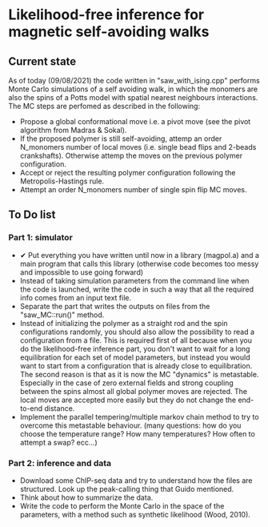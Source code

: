 # Likelihood-free inference for magnetic self-avoiding walks

## Current state

As of today (09/08/2021) the code written in "saw_with_ising.cpp" performs Monte Carlo simulations of a self avoiding walk, in which the monomers are also the spins of a Potts model with spatial nearest neighbours interactions.
The MC steps are perfomed as described in the following:
- Propose a global conformational move i.e. a pivot move (see the pivot algorithm from Madras & Sokal).
- If the proposed polymer is still self-avoiding, attemp an order N_monomers number of local moves (i.e. single bead flips and 2-beads crankshafts). Otherwise attemp the moves on the previous polymer configuration. 
- Accept or reject the resulting polymer configuration following the Metropolis-Hastings rule.
- Attempt an order N_monomers number of single spin flip MC moves.


## To Do list
### Part 1: simulator
- ✔ Put everything you have written until now in a library (magpol.a) and a main program that calls this library (otherwise code becomes too messy and impossible to use going forward) 
- Instead of taking simulation parameters from the command line when the code is launched, write the code in such a way that all the required info comes from an input text file.
- Separate the part that writes the outputs on files from the "saw_MC::run()" method.
- Instead of initializing the polymer as a straight rod and the spin configurations randomly, you should also allow the possibility to read a configuration from a file. This is required first of all because when you do the likelihood-free inference part, you don't want to wait for a long equilibration for each set of model parameters, but instead you would want to start from a configuration that is already close to equilibration. The second reason is that as it is now the MC "dynamics" is metastable. Especially in the case of zero external fields and strong coupling between the spins almost all global polymer moves are rejected. The local moves are accepted more easily but they do not change the end-to-end distance.
- Implement the parallel tempering/multiple markov chain method to try to overcome this metastable behaviour. (many questions: how do you choose the temperature range? How many temperatures? How often to attempt a swap? ecc...)
### Part 2: inference and data
- Download some ChIP-seq data and try to understand how the files are structured. Look up the peak-calling thing that Guido mentioned.
- Think about how to summarize the data.
- Write the code to perform the Monte Carlo in the space of the parameters, with a method such as synthetic likelihood (Wood, 2010).
